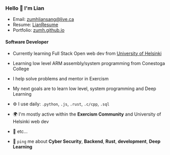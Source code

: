### Hello 👋 I'm Lian
- Email: zumhliansang@live.ca
- Resume: [LianResume](https://zumh.github.io/files/ller.pdf)
- Portfolio: <a href="https://zumh.github.io" target="_blank">zumh.github.io</a>

#### Software Developer
- Currently learning Full Stack Open web dev from [University of Helsinki](https://fullstackopen.com/en/)
- Learning low level ARM assembly/system programming from Conestoga College
- I help solve problems and mentor in Exercism
- My next goals are to learn low level, system programming and Deep Learning
  
- ⚙️ I use daily: `.python`, `.js`, `.rust`, `.c/cpp`, `.sql`
- 🌍 I'm mostly active within the **Exercism Community** and University of Helsinki web dev
- 💅 etc…
- 💬 `ping` me about **Cyber Security**, **Backend**, **Rust**, **development**, **Deep Learning**
